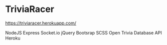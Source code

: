 # TriviaRacer
https://triviaracer.herokuapp.com/

NodeJS
Express
Socket.io
jQuery
Bootsrap
SCSS
Open Trivia Database API
Heroku